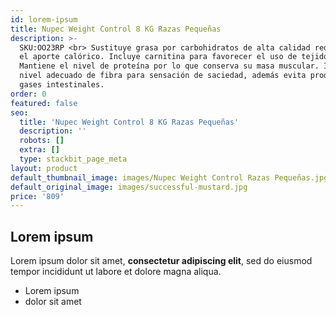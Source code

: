 ```yaml
---
id: lorem-ipsum
title: Nupec Weight Control 8 KG Razas Pequeñas
description: >-
  SKU:OO23RP <br> Sustituye grasa por carbohidratos de alta calidad reduciendo
  el aporte calórico. Incluye carnitina para favorecer el uso de tejido graso.
  Mantiene el nivel de proteína por lo que conserva su masa muscular. Incluye el
  nivel adecuado de fibra para sensación de saciedad, además evita producción de
  gases intestinales.
order: 0
featured: false
seo:
  title: 'Nupec Weight Control 8 KG Razas Pequeñas'
  description: ''
  robots: []
  extra: []
  type: stackbit_page_meta
layout: product
default_thumbnail_image: images/Nupec Weight Control Razas Pequeñas.jpg
default_original_image: images/successful-mustard.jpg
price: '809'
---
```

## Lorem ipsum

Lorem ipsum dolor sit amet, **consectetur adipiscing elit**, sed do eiusmod tempor incididunt ut labore et dolore magna aliqua.

- Lorem ipsum
- dolor sit amet
